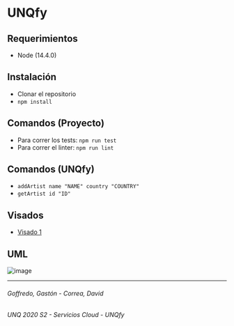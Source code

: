 # UNQfy

## Requerimientos
- Node (14.4.0)

## Instalación
- Clonar el repositorio
- `npm install`

## Comandos (Proyecto)
- Para correr los tests: `npm run test`
- Para correr el linter: `npm run lint`

## Comandos (UNQfy)
- `addArtist name "NAME" country "COUNTRY"`
- `getArtist id "ID"`

## Visados
- [Visado 1](https://docs.google.com/document/d/1Tfkl6l1_ly4FybquDjTqMHa5gdmrYgvvZpXZaneRFvA/edit?usp=sharing)

## UML
![image](https://user-images.githubusercontent.com/5796552/93045888-c1e28d80-f62e-11ea-914d-699daa04eacd.png)

---
###### Goffredo, Gastón - Correa, David
###### UNQ 2020 S2 - Servicios Cloud - UNQfy
